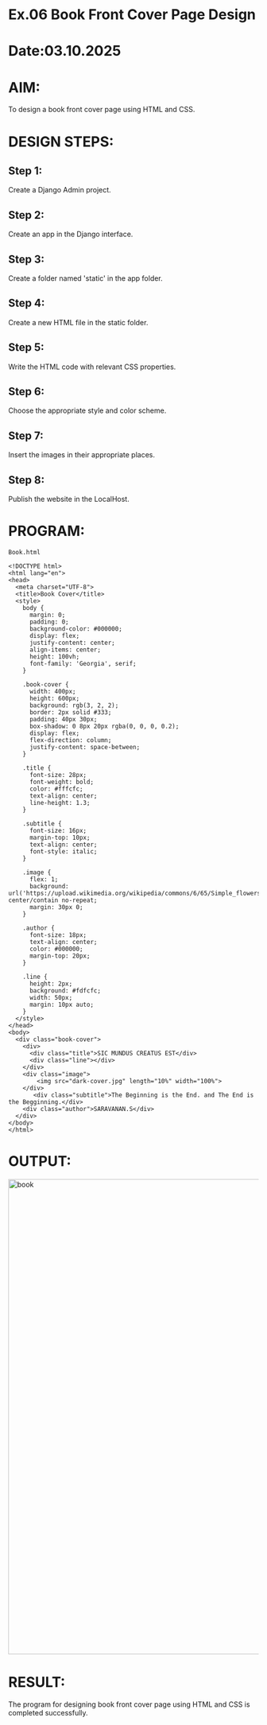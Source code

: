# Ex.06 Book Front Cover Page Design
# Date:03.10.2025
# AIM:
To design a book front cover page using HTML and CSS.

# DESIGN STEPS:
## Step 1:
Create a Django Admin project.

## Step 2:
Create an app in the Django interface.

## Step 3:
Create a folder named 'static' in the app folder.

## Step 4:
Create a new HTML file in the static folder.

## Step 5:
Write the HTML code with relevant CSS properties.

## Step 6:
Choose the appropriate style and color scheme.

## Step 7:
Insert the images in their appropriate places.

## Step 8:
Publish the website in the LocalHost.

# PROGRAM:
```
Book.html

<!DOCTYPE html>
<html lang="en">
<head>
  <meta charset="UTF-8">
  <title>Book Cover</title>
  <style>
    body {
      margin: 0;
      padding: 0;
      background-color: #000000;
      display: flex;
      justify-content: center;
      align-items: center;
      height: 100vh;
      font-family: 'Georgia', serif;
    }

    .book-cover {
      width: 400px;
      height: 600px;
      background: rgb(3, 2, 2);
      border: 2px solid #333;
      padding: 40px 30px;
      box-shadow: 0 8px 20px rgba(0, 0, 0, 0.2);
      display: flex;
      flex-direction: column;
      justify-content: space-between;
    }

    .title {
      font-size: 28px;
      font-weight: bold;
      color: #fffcfc;
      text-align: center;
      line-height: 1.3;
    }

    .subtitle {
      font-size: 16px;
      margin-top: 10px;
      text-align: center;
      font-style: italic;
    }

    .image {
      flex: 1;
      background: url('https://upload.wikimedia.org/wikipedia/commons/6/65/Simple_flowers_black_line_art.png') center/contain no-repeat;
      margin: 30px 0;
    }

    .author {
      font-size: 18px;
      text-align: center;
      color: #000000;
      margin-top: 20px;
    }

    .line {
      height: 2px;
      background: #fdfcfc;
      width: 50px;
      margin: 10px auto;
    }
  </style>
</head>
<body>
  <div class="book-cover">
    <div>
      <div class="title">SIC MUNDUS CREATUS EST</div>
      <div class="line"></div>
    </div>
    <div class="image">
        <img src="dark-cover.jpg" length="10%" width="100%">
    </div>
       <div class="subtitle">The Beginning is the End. and The End is the Begginning.</div>
    <div class="author">SARAVANAN.S</div>
  </div>
</body>
</html>

```
# OUTPUT:

<img width="1470" height="956" alt="book" src="https://github.com/user-attachments/assets/4b418ccf-2588-4e61-a5cb-b6747d3cc4a4" />

# RESULT:
The program for designing book front cover page using HTML and CSS is completed successfully.
